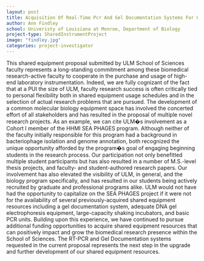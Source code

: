 ```yaml
---
layout: post
title: Acquisition Of Real-Time Pcr And Gel Documentation Systems For Ulm Biology
author: Ann Findley
school: Univeristy of Louisiana at Monroe, Department of Biology
project-type: SharedInstrumentProject
image: "findley.jpg"
categories: project-investigator
---
```


<p>This shared equipment proposal submitted by ULM School of Sciences faculty represents a long-standing commitment among these biomedical research-active faculty to cooperate in the purchase and usage of high- end laboratory instrumentation. Indeed, we are fully cognizant of the fact that at a PUI the size of ULM, faculty research success is often critically tied to personal flexibility both in shared equipment usage schedules and in the selection of actual research problems that are pursued. The development of a common molecular biology equipment space has involved the concerted effort of all stakeholders and has resulted in the proposal of multiple novel research projects. As an example, we can cite ULM�s involvement as a Cohort I member of the HHMI SEA PHAGES program. Although neither of the faculty initially responsible for this program had a background in bacteriophage isolation and genome annotation, both recognized the unique opportunity afforded by the program�s goal of engaging beginning students in the research process. Our participation not only benefitted multiple student participants but has also resulted in a number of M.S.-level thesis projects, and faculty- and student-authored research papers. Our involvement has also elevated the visibility of ULM, in general, and the biology program specifically, and has resulted in our students being actively recruited by graduate and professional programs alike. ULM would not have had the opportunity to capitalize on the SEA PHAGES project if it were not for the availability of several previously-acquired shared equipment resources including a gel documentation system, adequate DNA gel electrophoresis equipment, large-capacity shaking incubators, and basic PCR units. Building upon this experience, we have continued to pursue additional funding opportunities to acquire shared equipment resources that can positively impact and grow the biomedical research presence within the School of Sciences. The RT-PCR and Gel Documentation systems requested in the current proposal represents the next step in the upgrade and further development of our shared equipment resources.</p>
